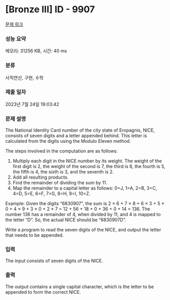 # [Bronze III] ID - 9907 

[문제 링크](https://www.acmicpc.net/problem/9907) 

### 성능 요약

메모리: 31256 KB, 시간: 40 ms

### 분류

사칙연산, 구현, 수학

### 제출 일자

2023년 7월 24일 19:03:42

### 문제 설명

<p>The National Identity Card number of the city state of Eropagnis, NICE, consists of seven digits and a letter appended behind.  This letter is calculated from the digits using the Modulo Eleven method.</p>

<p>The steps involved in the computation are as follows:</p>

<ol>
	<li>Multiply each digit in the NICE number by its weight.  The weight of the first digit is 2, the weight of the second is 7, the third is 6, the fourth is 5, the fifth is 4, the sixth is 3, and the seventh is 2.</li>
	<li>Add all resulting products.</li>
	<li>Find the remainder of dividing the sum by 11.</li>
	<li>Map the remainder to a capital letter as follows: 0=J, 1=A, 2=B, 3=C, 4=D, 5=E, 6=F, 7=G, 8=H, 9=I, 10=Z.</li>
</ol>

<p>Example: Given the digits “6830907”, the sum is 2 × 6 + 7 × 8 + 6 × 3 + 5 × 0 + 4 × 9 + 3 × 0 + 2 × 7 = 12 + 56 + 18 + 0 + 36 + 0 + 14 = 136.  The number 136 has a remainder of 4, when divided by 11, and 4 is mapped to the letter “D”.  So, the actual NICE should be “6830907D”.</p>

<p>Write a program to read the seven digits of the NICE, and output the letter that needs to be appended.</p>

### 입력 

 <p>The input consists of seven digits of the NICE.</p>

### 출력 

 <p>The output contains a single capital character, which is the letter to be appended to form the correct NICE. </p>


